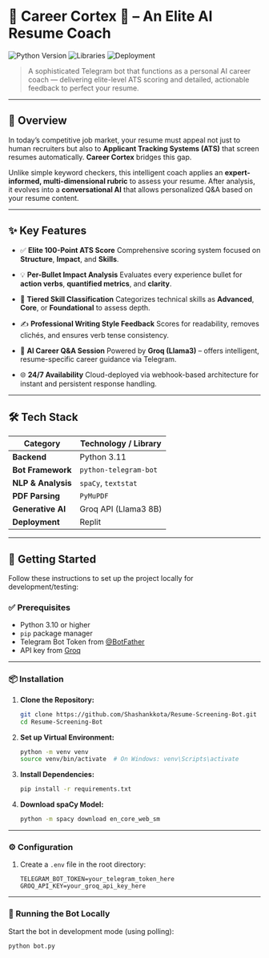 

# 🚀 Career Cortex 🤖 – An Elite AI Resume Coach

![Python Version](https://img.shields.io/badge/Python-3.11-blue.svg)
![Libraries](https://img.shields.io/badge/Libraries-spaCy%20%7C%20Telegram-orange.svg)
![Deployment](https://img.shields.io/badge/Deployed%20on-Replit-lightgrey.svg)


> A sophisticated Telegram bot that functions as a personal AI career coach — delivering elite-level ATS scoring and detailed, actionable feedback to perfect your resume.

---

## 🌟 Overview

In today’s competitive job market, your resume must appeal not just to human recruiters but also to **Applicant Tracking Systems (ATS)** that screen resumes automatically. **Career Cortex** bridges this gap.

Unlike simple keyword checkers, this intelligent coach applies an **expert-informed, multi-dimensional rubric** to assess your resume. After analysis, it evolves into a **conversational AI** that allows personalized Q\&A based on your resume content.

---

## ✨ Key Features

* ✅ **Elite 100-Point ATS Score**
  Comprehensive scoring system focused on **Structure**, **Impact**, and **Skills**.

* 💡 **Per-Bullet Impact Analysis**
  Evaluates every experience bullet for **action verbs**, **quantified metrics**, and **clarity**.

* 🧠 **Tiered Skill Classification**
  Categorizes technical skills as **Advanced**, **Core**, or **Foundational** to assess depth.

* ✍️ **Professional Writing Style Feedback**
  Scores for readability, removes clichés, and ensures verb tense consistency.

* 🤖 **AI Career Q\&A Session**
  Powered by **Groq (Llama3)** – offers intelligent, resume-specific career guidance via Telegram.

* 🌐 **24/7 Availability**
  Cloud-deployed via webhook-based architecture for instant and persistent response handling.

---

## 🛠️ Tech Stack

| Category           | Technology / Library                        |
| ------------------ | ------------------------------------------- |
| **Backend**        | Python 3.11                                 |
| **Bot Framework**  | `python-telegram-bot`                       |
| **NLP & Analysis** | `spaCy`, `textstat`                         |
| **PDF Parsing**    | `PyMuPDF`                                   |
| **Generative AI**  | Groq API (Llama3 8B)                        |
| **Deployment**     | Replit

---

## 🚀 Getting Started

Follow these instructions to set up the project locally for development/testing:

### ✅ Prerequisites

* Python 3.10 or higher
* `pip` package manager
* Telegram Bot Token from [@BotFather](https://t.me/BotFather)
* API key from [Groq](https://groq.com/)

---

### 📦 Installation

1. **Clone the Repository:**

   ```bash
   git clone https://github.com/Shashankkota/Resume-Screening-Bot.git
   cd Resume-Screening-Bot
   ```

2. **Set up Virtual Environment:**

   ```bash
   python -m venv venv
   source venv/bin/activate  # On Windows: venv\Scripts\activate
   ```

3. **Install Dependencies:**

   ```bash
   pip install -r requirements.txt
   ```

4. **Download spaCy Model:**

   ```bash
   python -m spacy download en_core_web_sm
   ```

---

### ⚙️ Configuration

1. Create a `.env` file in the root directory:

   ```env
   TELEGRAM_BOT_TOKEN=your_telegram_token_here
   GROQ_API_KEY=your_groq_api_key_here
   ```

---

### 🧪 Running the Bot Locally

Start the bot in development mode (using polling):

```bash
python bot.py
```
